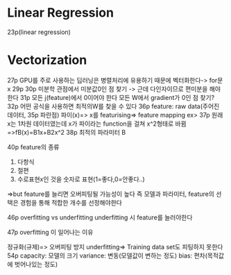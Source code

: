 # Linear Regression
23p(linear regression)
# Vectorization
27p
GPU를 주로 사용하는 딥러닝은 병렬처리에 유용하기 때문에 벡터화한다-> for문 x
29p
30p
미분학 관점에서 미분값0인 점 찾기
-> 근데 다인자이므로 편미분을 해야한다
31p
모든 j(feature)에서 0이어야 한다
모든 W에서 gradient가 0인 점 찾기?
32p
어떤 공식을 사용하면 최적의W를 찾을 수 있다
36p
feature: raw data(주어진 데이터, 35p 파란점)
파이(x)=> x를 featurising=> feature mapping
ex> 37p 원래 x는 1차원 데이터였는데 x가 파이라는 function을 걸쳐 x^2형태로 바뀜
=>fB(x)=B1x+B2x^2
38p
최적의 파라미터 B

40p
feature의 종류
1. 다항식
2. 절편
3. 수로표현x인 것을 숫자로 표현(1=좋다,0=안좋다..)

=>but feature를 늘리면 오버피팅될 가능성이 높다
즉 모델과 파라미터, feature의 선택은 경험을 통해 적합한 개수를 선정해야한다

46p
overfitting vs underfitting
underfitting 시 feature를 늘러야한다

47p 
overfitting 이 일어나는 이유

정규화(규제)=> 오버피팅 방지
underfitting=> Training data set도 피팅하지 못한다
54p
capacity: 모델의 크기
variance: 변동(모델값이 변하는 정도)
bias: 편차(목적값에 벗어나있는 정도)